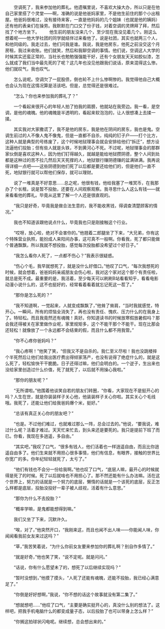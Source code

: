 　　空调死了，我来参加他的葬礼。他遗嘱里说，不喜欢大操大办，所以只是在他自己家里搭了个灵堂——啊，准确的说是他爸妈家里，不是他生前住的那个小出租屋。他爸妈很难过，没有接待来客，一直是他妈妈的几个姐妹（也就是他的姨妈）还有他的表亲们在操劳。我默默在门口交了份子钱，对着空调的灵牌拜了拜，然后找了个地方坐下。
　　他生前的朋友没来几个，至少现在我没见着几个。刚这么想着呢——他大学社团的同学就结伴过来看他了。说是社团，其实也就两三个人，和他同级的。我走过去，他们问我是谁。我说，我是他房东，他死之前没交这个月房租，我过来收账。他们就笑，然后和我聊空调的事情。他们说，空调这人大学的时候其实还蛮正常的，当社长也勉勉强强能干好，还有个女朋友天天如胶似漆，怎么就成了我们当中最先死的了呢？这几年也没见他跟我们说话，原来混得这么惨。他们就叹气，我也叹气。

　　怎么说呢。空调欠了一屁股债，倒也轮不上什么惨啊惨的。我觉得他自己大概也会认为现在这情况算是活该吧。但是，总觉得还是很难过。

　　“怎么？你也来参加我的葬礼了？”

　　一个看起来很开心的年轻人拍了拍我的肩膀，他就站在我旁边。我一看，是空调，是他的魂魄。他的魂魄是半透明的，看起来软泡泡的，让人很想凑上去揉一揉。

　　其实我对大家撒谎了，我不是他的房东，我是他在阴间的房东，我也是鬼。空调生前过的人不像人鬼不像鬼，但是一直都不自杀，纯纯的钉子户——打个比方，这种人就是典型的号练废了，这个时候地狱理事会就会安排给他们“拆迁”，想方设法逼他们投胎；但有些人就是头铁，不到黄河心不死。不过呢，地狱理事会的那群家伙倒是喜欢这种人，因为他们钉得越久，就越是能给地狱攒阴德，整个人间到处都是这种过的苦不拉几然后天天死撑的人，地狱银行赚阴德赚的盆满钵满。我再说得详细一点吧——这些阴德到他们死了以后都是要还给他们的，但是他们一直不死，地狱银行就可以帮他们保存，就可以理财。

　　说了一堆真是不好意思……总之呢，他很有钱，他给我塞了一堆冥币，在我那办了个长租，说是暂不投胎，还要在人间观察观察。我寻思什么人这么有钱——就来看看他的葬礼。毕竟从这里了解一个人还是很直观的。

　　“我只是好奇，毕竟我是做合法生意的，我不能收黑钱，得调查清楚顾客的情况。”

　　我也不知道该跟他说点什么，毕竟我也只是刚接触这个行业。

　　“哎呀，放心啦，绝对不会害你的。”他翘着二郎腿坐了下来，“大兄弟，你有这个特殊营业执照，能扮成人来阳间办事，这可真不一般啊。你看我，死了都只能做个普通飘飘，所以我就不想投胎，感觉每次投胎都没希望过个好日子。”

　　“我怎么看你人死了，一点都不伤心？”我表示很疑惑。

　　“伤心个毛，我早就想死了，就是没什么好借口。”他叹了口气，“每次我想死的时候，就会想着，爸爸妈妈亲戚朋友会伤心啦，我对这个家对这个那个有责任啦，就总是死不成。最重要的是，我活着，至少每天可以刷刷B站看看知乎，看看电影动漫小说什么的，这不也挺好的，经常看着看着就忘记死这一茬了。”

　　“那你是怎么死的？”

　　“我不知道啊，一觉起来，人就变成飘飘了，”他耸了耸肩，“当时我就感觉，特开心。一瞬间，所有的烦恼全消失了，再也没有责任、愧疚、压力什么的在我身上了。特轻松。而且我竟然还有魂魄！真好。你知道读书的时候放寒假放暑假吗？那会我还得被关在家里做作业呢，家里规矩多，这个不能干那个不能干。现在比那会还轻松！就像放了一个永远都不会结束的假，而且什么都不用我管。”

　　“你不心疼你爸妈吗？”

　　“我心疼啊！”他笑了笑，“但我又不是自杀的。我仁至义尽啦！我也没跳楼摔个半死然后让他们给我出医疗费出得倾家荡产，也没有说得了绝症什么的，就是这么死了，轻松愉快干干脆脆。日子还得过嘛，他们会明白的。一个逆子，生出来也没给家里创造过什么价值，死了就死了，以后就不用操心我啦。”

　　“那你的朋友呢？”

　　“无所谓啦。”他围着他谈笑自若的朋友们转圈，“你看，大家现在不是挺开心的吗？人生在世，就是你装装样子关心他，他装装样子关心你啦。其实关心个毛线哦。我死了，还能让他们给我爸妈爆个米，挺好。”

　　“总该有真正关心你的朋友吧？”

　　“也是。不过他们难过，也就难过那么一阵，总会过去的。”他说，“要我说，难过什么呢？活着才难过。天天忙来忙去，到头来还是要死的。我只是提前下班了而已。你看，我现在多逍遥，多自由。”

　　“其实吧，”我叹了口气，“很多有钱人，他们活着也一样逍遥自由，而且比你逍遥自由多了。他们生来就不用担心很多事情，他们有信息，有眼界，接触的世界比你宽广的多。你年纪轻轻就死了，太亏了。”

　　“他们有钱也不会分一份给我啊。”他也叹了口气，“底层人嘛，最开心的时候就得是死了的时候。死了以后就啥也不用担心了。那不然还能有什么办法嘛。活在这个世界上，努力的话就是一个努力的底层，懒惰的话就是一个该死的底层，反正怎么样都是底层，投胎没投好一辈子被人歧视，活着有什么意思。”

　　“那你为什么不去投胎？”

　　“概率学嘛，是鬼都能想得到嘛。”

　　我们又坐了下来，沉默许久。

　　“唉，对了，”他突然开口，“我刚来这，而且也闻不出人味——你能闻人味，你闻闻看我前女友来过这吗？”

　　“草，”我苦笑着说，“为什么你前女友要来参加你的葬礼啊？别自作多情了。”

　　“就是好奇，”他也笑了笑，“说不定呢。就是问问。”

　　“话说，你有什么愿望未了的，想死了以后继续实现吗？”

　　“暂时没想到，”他摸了摸头，“人死了还能有魂魄，还能不投胎，我已经心满意足了。”

　　“你倒是好好想啊，”我说，“你不想的话这个故事就没有第二集了。”

　　“想就想吧……”他叹了口气，“主要是确实挺开心的，真没什么别的想法了。这样吧，把我手机电脑什么的都变成量子态，以后投胎了也可以带身上怎么样？”

　　“你搁这拍球状闪电呢。继续想，总会想出来的。”
<!-- ##{"timestamp":1681749080}## -->
